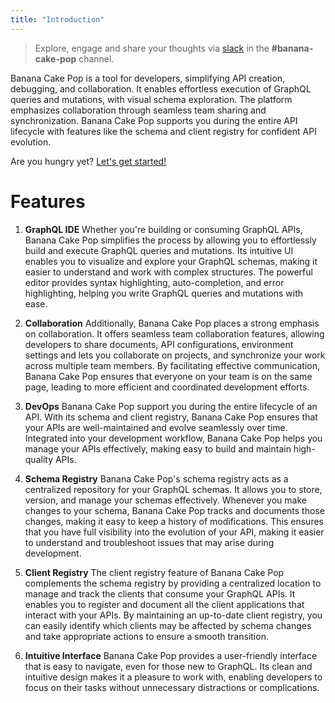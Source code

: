 ```yaml
---
title: "Introduction"
---
```


> Explore, engage and share your thoughts via [slack](http://slack.chillicream.com/) in the **#banana-cake-pop** channel.

Banana Cake Pop is a tool for developers, simplifying API creation, debugging, and collaboration. It enables effortless execution of GraphQL queries and mutations, with visual schema exploration. The platform emphasizes collaboration through seamless team sharing and synchronization. Banana Cake Pop supports you during the entire API lifecycle with  features like  the schema and client registry for confident API evolution.

Are you hungry yet? [Let's get started!](/docs/bananacakepop/v2/getting-started)

# Features

1. **GraphQL IDE**
Whether you're building or consuming GraphQL APIs, Banana Cake Pop simplifies the process by allowing you to effortlessly build and execute GraphQL queries and mutations. Its intuitive UI enables you to visualize and explore your GraphQL schemas, making it easier to understand and work with complex structures. The powerful editor provides syntax highlighting, auto-completion, and error highlighting, helping you write GraphQL queries and mutations with ease.

2. **Collaboration**
Additionally, Banana Cake Pop places a strong emphasis on collaboration. It offers seamless team collaboration features, allowing developers to share documents, API configurations, environment settings and lets you collaborate on projects, and synchronize your work across multiple team members. By facilitating effective communication, Banana Cake Pop ensures that everyone on your team is on the same page, leading to more efficient and coordinated development efforts. 

3. **DevOps**
Banana Cake Pop support you during the entire lifecycle of an API. With its schema and client registry, Banana Cake Pop ensures that your APIs are well-maintained and evolve seamlessly over time. Integrated into your development workflow, Banana Cake Pop helps you manage your APIs effectively, making easy to build and maintain high-quality APIs.

4. **Schema Registry**
Banana Cake Pop's schema registry acts as a centralized repository for your GraphQL schemas. It allows you to store, version, and manage your schemas effectively. Whenever you make changes to your schema, Banana Cake Pop tracks and documents those changes, making it easy to keep a history of modifications. This ensures that you have full visibility into the evolution of your API, making it easier to understand and troubleshoot issues that may arise during development.

5. **Client Registry**
The client registry feature of Banana Cake Pop complements the schema registry by providing a centralized location to manage and track the clients that consume your GraphQL APIs. It enables you to register and document all the client applications that interact with your APIs. By maintaining an up-to-date client registry, you can easily identify which clients may be affected by schema changes and take appropriate actions to ensure a smooth transition.

6. **Intuitive Interface**
Banana Cake Pop provides a user-friendly interface that is easy to navigate, even for those new to GraphQL. Its clean and intuitive design makes it a pleasure to work with, enabling developers to focus on their tasks without unnecessary distractions or complications.



